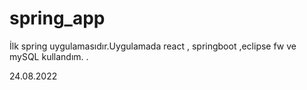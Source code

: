# spring_app
İlk spring uygulamasıdır.Uygulamada react , springboot ,eclipse fw ve mySQL kullandım.
.

24.08.2022 
